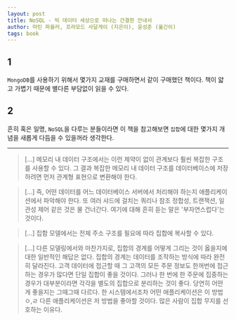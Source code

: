 ```yaml
---
layout: post
title: NoSQL - 빅 데이터 세상으로 떠나는 간결한 안내서
author: 마틴 파울러, 프라모드 사달게이 (지은이), 윤성준 (옮긴이)
tags: book
---
```


## 1
`MongoDB`를 사용하기 위해서 몇가지 교재를 구매하면서 같이 구매했던 책이다. 책이 얇고 가볍기 때문에 별다른 부담없이 읽을 수 있다.

## 2
흔히 혹은 일명, `NoSQL`을 다루는 분들이라면 이 책을 참고해보면 `집합`에 대한 몇가지 개념을 새롭게 다듬을 수 있을꺼라 생각한다.

------

> [...] 메모리 내 데이터 구조에서는 이런 제약이 없이 관계보다 훨씬 복잡한 구조를 사용할 수 있다. 그 결과 복잡한 메모리 내 데이터 구조를 데이터베이스에 저장하려면 먼저 관계형 표현으로 변환해야 한다.

> [...] 즉, 어떤 데이터를 어느 데이터베이스 서버에서 처리해야 하는지 애플리케이션에서 파악해야 한다. 또 여러 샤드에 걸치는 쿼리나 참조 정합성, 트랜잭션, 일관성 제어 같은 것은 물 건너간다. 여기에 대해 흔히 듣는 말은 '부자연스럽다'는 것이다.

> [...] 집함 모델에서는 전체 주소 구조를 필요에 따라 집합에 복사할 수 있다.

> [...] 다른 모델링에서와 마찬가지로, 집합의 경계를 어떻게 그리는 것이 옳을지에 대한 일반적인 해답은 없다. 집합의 경계는 데이터를 조작하는 방식에 따라 완전히 달라진다. 고객 데이터에 접근할 때 그 고객의 모든 주문 정보도 한꺼번에 접근하는 경우가 많다면 단일 집합이 좋을 것이다. 그러나 한 번에 한 주문에 집중하는 경우가 대부분이라면 각각을 별도의 집합으로 분리하는 것이 좋다. 당연히 어떤게 좋을지는 그때그때 다르다. 한 시스템에서조차 어떤 애플리케이션은 이 방법ㅇ,ㄹ 다른 애플리케이션은 저 방법을 좋아할 것이다. 많은 사람이 집합 무지를 선호하는 이유다.
